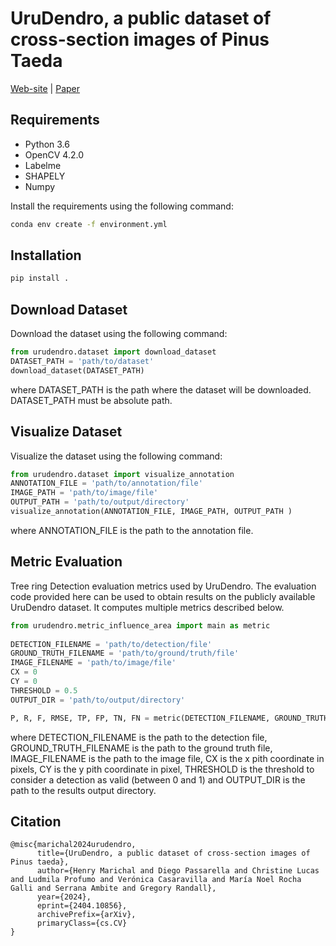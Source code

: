 # UruDendro, a public dataset of cross-section images of Pinus Taeda 
[Web-site](https://iie.fing.edu.uy/proyectos/madera/) | [Paper](https://arxiv.org/abs/2404.10856)

## Requirements
- Python 3.6
- OpenCV 4.2.0
- Labelme
- SHAPELY
- Numpy 

Install the requirements using the following command:
```bash
conda env create -f environment.yml 
```

## Installation
```bash
pip install .
```

## Download Dataset
Download the dataset using the following command:
```python 
from urudendro.dataset import download_dataset
DATASET_PATH = 'path/to/dataset'
download_dataset(DATASET_PATH)
```
where DATASET_PATH is the path where the dataset will be downloaded. DATASET_PATH must be absolute path.

## Visualize Dataset
Visualize the dataset using the following command:
```python
from urudendro.dataset import visualize_annotation
ANNOTATION_FILE = 'path/to/annotation/file'
IMAGE_PATH = 'path/to/image/file'
OUTPUT_PATH = 'path/to/output/directory'
visualize_annotation(ANNOTATION_FILE, IMAGE_PATH, OUTPUT_PATH )
```
where ANNOTATION_FILE is the path to the annotation file.

## Metric Evaluation
Tree ring Detection evaluation metrics used by UruDendro. The evaluation code provided here can be used to obtain results on the publicly available UruDendro dataset. It computes multiple metrics described below.
```python 
from urudendro.metric_influence_area import main as metric
    
DETECTION_FILENAME = 'path/to/detection/file'
GROUND_TRUTH_FILENAME = 'path/to/ground/truth/file'
IMAGE_FILENAME = 'path/to/image/file'
CX = 0
CY = 0
THRESHOLD = 0.5
OUTPUT_DIR = 'path/to/output/directory'

P, R, F, RMSE, TP, FP, TN, FN = metric(DETECTION_FILENAME, GROUND_TRUTH_FILENAME, IMAGE_FILENAME, CX, CY, THRESHOLD, OUTPUT_DIR)

```
where DETECTION_FILENAME is the path to the detection file, GROUND_TRUTH_FILENAME is the path to the ground truth file,
IMAGE_FILENAME is the path to the image file, CX is the x pith coordinate in pixels, CY is the y pith coordinate in pixel, 
THRESHOLD is the threshold to consider a detection as valid (between 0 and 1) and OUTPUT_DIR is the path to the 
results output directory.


## Citation
```
@misc{marichal2024urudendro,
      title={UruDendro, a public dataset of cross-section images of Pinus taeda}, 
      author={Henry Marichal and Diego Passarella and Christine Lucas and Ludmila Profumo and Verónica Casaravilla and María Noel Rocha Galli and Serrana Ambite and Gregory Randall},
      year={2024},
      eprint={2404.10856},
      archivePrefix={arXiv},
      primaryClass={cs.CV}
}
```
